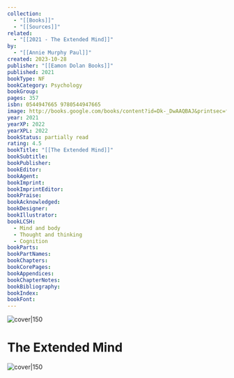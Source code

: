 ```yaml
---
collection:
  - "[[Books]]"
  - "[[Sources]]"
related:
  - "[[2021 - The Extended Mind]]"
by:
  - "[[Annie Murphy Paul]]"
created: 2023-10-28
publisher: "[[Eamon Dolan Books]]"
published: 2021
bookType: NF
bookCategory: Psychology
bookGroup: 
pages: 357
isbn: 0544947665 9780544947665
image: http://books.google.com/books/content?id=Dk-_DwAAQBAJ&printsec=frontcover&img=1&zoom=1&edge=curl&source=gbs_api
year: 2021
yearXP: 2022
yearXPL: 2022
bookStatus: partially read
rating: 4.5
bookTitle: "[[The Extended Mind]]"
bookSubtitle: 
bookPublisher: 
bookEditor: 
bookAgent: 
bookImprint: 
bookImprintEditor: 
bookPraise: 
bookAcknowledged: 
bookDesigner: 
bookIllustrator: 
bookLCSH:
  - Mind and body
  - Thought and thinking
  - Cognition
bookParts: 
bookPartNames: 
bookChapters: 
bookCorePages: 
bookAppendices: 
bookChapterNotes: 
bookBibliography: 
bookIndex: 
bookFont:
---
```


![cover|150]({{coverUrl}})

# The Extended Mind

![cover|150](http://books.google.com/books/content?id=Dk-_DwAAQBAJ&printsec=frontcover&img=1&zoom=1&edge=curl&source=gbs_api)

